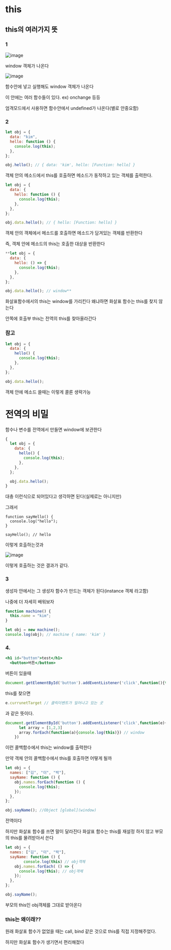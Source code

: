# this

## this의 여러가지 뜻

### 1

![image](https://github.com/rowooncoding/frontend-theory/assets/114975279/a2632d53-6698-44b2-957d-0f0870018200)

window 객체가 나온다

![image](https://github.com/rowooncoding/frontend-theory/assets/114975279/8b6eb5fc-f2b8-456d-a709-db95ae8c00fb)

함수안에 넣고 실행해도 window 객체가 나온다

이 안에는 여러 함수들이 있다. ex) onchange 등등

엄격모드에서 사용하면 함수안에서 undefined가 나온다(별로 안중요함)

### 2

```jsx
let obj = {
  data: "kim",
  hello: function () {
    console.log(this);
  },
};

obj.hello(); // { data: 'kim', hello: [Function: hello] }
```

객체 안의 메소드에서 this를 호출하면 메소드가 동작하고 있는 객체를 출력한다.

```jsx
let obj = {
  data: {
    hello: function () {
      console.log(this);
    },
  },
};

obj.data.hello(); // { hello: [Function: hello] }
```

객체 안의 객체에서 메소드를 호출하면 메소드가 담겨있는 객체를 반환한다

즉, 객체 안에 메소드의 this는 호출한 대상을 반환한다

```jsx
**let obj = {
  data: {
    hello: () => {
      console.log(this);
    },
  },
};

obj.data.hello(); // window**
```

화살표함수에서의 this는 window를 가리킨다 왜냐하면 화살표 함수는 this를 찾지 않는다

안쪽에 호출부 this는 전역의 this를 찾아올라간다

### 참고

```jsx
let obj = {
  data: {
    hello() {
      console.log(this);
    },
  },
};

obj.data.hello();
```

객체 안에 메소드 쓸때는 이렇게 콜론 생략가능

# 전역의 비밀

함수나 변수를 전역에서 만들면 window에 보관한다

```jsx
{
  let obj = {
    data: {
      hello() {
        console.log(this);
      },
    },
  };

  obj.data.hello();
}
```

대충 이런식으로 되어있다고 생각하면 된다(실제로는 아니지만)

그래서

```
function sayHello() {
  console.log("hello");
}

sayHello(); // hello
```

이렇게 호출하는것과

![image](https://github.com/rowooncoding/frontend-theory/assets/114975279/1abf215c-b1c4-40ab-a258-7bf57e7bd26d)

이렇게 호출하는 것은 결과가 같다.
### 3

생성자 안에서는 그 생성자 함수가 만드는 객체가 된다(instance 객체 라고함)

나중에 더 자세히 배워보자

```jsx
function machine() {
  this.name = "kim";
}

let obj = new machine();
console.log(obj); // machine { name: 'kim' }
```

### 4.

```jsx
<h1 id="button">test</h1>
  <button>버튼</button>
```

버튼이 있을때

```jsx
document.getElementById('button').addEventListener('click',function(){this})
```

this를 찾으면

```jsx
e.currunetTarget // 클릭이벤트가 일어나고 있는 곳
```

과 같은 뜻이다. 

```jsx
document.getElementById('button').addEventListener('click',function(e){
      let array = [1,2,3]
      array.forEach(function(a){console.log(this)}) // window
    })
```

이런 콜백함수에서 this는 window를 출력한다

만약 객체 안의 콜백함수에서 this를 호출하면 어떻게 될까

```jsx
let obj = {
  names: ["김", "이", "박"],
  sayName: function () {
    obj.names.forEach(function () {
      console.log(this);
    });
  },
};

obj.sayName(); //Object [global](window)
```

전역이다

하지만 화살표 함수를 쓰면 말이 달라진다 화살표 함수는 this를 재설정 하지 않고 부모의 this를 물려받아서 쓴다

```jsx
let obj = {
  names: ["김", "이", "박"],
  sayName: function () {
		console.log(this) // obj객체
    obj.names.forEach( () => {
      console.log(this); // obj객체
    });
  },
};

obj.sayName(); 
```

부모의 this인 obj객체를 그대로 받아온다

### this는 왜이래??

원래 화살표 함수가 없었을 때는 call, bind 같은 것으로 this를 직접 지정해주었다.

하지만 화살표 함수가 생기면서 편리해졌다
